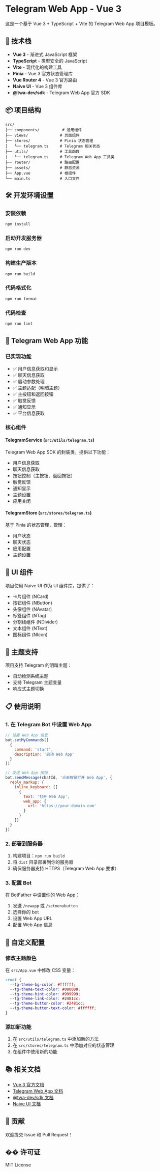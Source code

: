 # Telegram Web App - Vue 3

这是一个基于 Vue 3 + TypeScript + Vite 的 Telegram Web App 项目模板。

## 🚀 技术栈

- **Vue 3** - 渐进式 JavaScript 框架
- **TypeScript** - 类型安全的 JavaScript
- **Vite** - 现代化的构建工具
- **Pinia** - Vue 3 官方状态管理库
- **Vue Router 4** - Vue 3 官方路由
- **Naive UI** - Vue 3 组件库
- **@twa-dev/sdk** - Telegram Web App 官方 SDK

## 📦 项目结构

```
src/
├── components/          # 通用组件
├── views/              # 页面组件
├── stores/             # Pinia 状态管理
│   └── telegram.ts     # Telegram 相关状态
├── utils/              # 工具函数
│   └── telegram.ts     # Telegram Web App 工具类
├── router/             # 路由配置
├── assets/             # 静态资源
├── App.vue             # 根组件
└── main.ts             # 入口文件
```

## 🛠️ 开发环境设置

### 安装依赖

```bash
npm install
```

### 启动开发服务器

```bash
npm run dev
```

### 构建生产版本

```bash
npm run build
```

### 代码格式化

```bash
npm run format
```

### 代码检查

```bash
npm run lint
```

## 📱 Telegram Web App 功能

### 已实现功能

- ✅ 用户信息获取和显示
- ✅ 聊天信息获取
- ✅ 启动参数处理
- ✅ 主题适配（明暗主题）
- ✅ 主按钮和返回按钮
- ✅ 触觉反馈
- ✅ 通知显示
- ✅ 平台信息获取

### 核心组件

#### TelegramService (`src/utils/telegram.ts`)
Telegram Web App SDK 的封装类，提供以下功能：

- 用户信息获取
- 聊天信息获取
- 按钮控制（主按钮、返回按钮）
- 触觉反馈
- 通知显示
- 主题设置
- 应用关闭

#### TelegramStore (`src/stores/telegram.ts`)
基于 Pinia 的状态管理，管理：

- 用户状态
- 聊天状态
- 应用配置
- 主题设置

## 🎨 UI 组件

项目使用 Naive UI 作为 UI 组件库，提供了：

- 卡片组件 (NCard)
- 按钮组件 (NButton)
- 头像组件 (NAvatar)
- 标签组件 (NTag)
- 分割线组件 (NDivider)
- 文本组件 (NText)
- 图标组件 (NIcon)

## 🌙 主题支持

项目支持 Telegram 的明暗主题：

- 自动检测系统主题
- 支持 Telegram 主题变量
- 响应式主题切换

## 📋 使用说明

### 1. 在 Telegram Bot 中设置 Web App

```javascript
// 设置 Web App 信息
bot.setMyCommands([
  {
    command: 'start',
    description: '启动 Web App'
  }
])

// 发送 Web App 按钮
bot.sendMessage(chatId, '点击按钮打开 Web App', {
  reply_markup: {
    inline_keyboard: [[
      {
        text: '打开 Web App',
        web_app: {
          url: 'https://your-domain.com'
        }
      }
    ]]
  }
})
```

### 2. 部署到服务器

1. 构建项目：`npm run build`
2. 将 `dist` 目录部署到你的服务器
3. 确保服务器支持 HTTPS（Telegram Web App 要求）

### 3. 配置 Bot

在 BotFather 中设置你的 Web App：

1. 发送 `/newapp` 或 `/setmenubutton`
2. 选择你的 bot
3. 设置 Web App URL
4. 配置 Web App 信息

## 🔧 自定义配置

### 修改主题颜色

在 `src/App.vue` 中修改 CSS 变量：

```css
:root {
  --tg-theme-bg-color: #ffffff;
  --tg-theme-text-color: #000000;
  --tg-theme-hint-color: #999999;
  --tg-theme-link-color: #2481cc;
  --tg-theme-button-color: #2481cc;
  --tg-theme-button-text-color: #ffffff;
}
```

### 添加新功能

1. 在 `src/utils/telegram.ts` 中添加新的方法
2. 在 `src/stores/telegram.ts` 中添加对应的状态管理
3. 在组件中使用新的功能

## 📚 相关文档

- [Vue 3 官方文档](https://vuejs.org/)
- [Telegram Web App 文档](https://core.telegram.org/bots/webapps)
- [@twa-dev/sdk 文档](https://docs.twa.dev/)
- [Naive UI 文档](https://www.naiveui.com/)

## 🤝 贡献

欢迎提交 Issue 和 Pull Request！

## �� 许可证

MIT License
